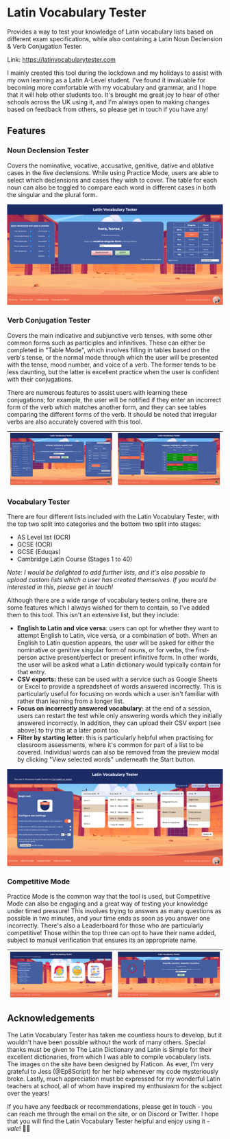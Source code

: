 # Latin Vocabulary Tester

Provides a way to test your knowledge of Latin vocabulary lists based on different exam specifications, while also containing a Latin Noun Declension & Verb Conjugation Tester. 

Link: https://latinvocabularytester.com

I mainly created this tool during the lockdown and my holidays to assist with my own learning as a Latin A-Level student. I've found it invaluable for becoming more comfortable with my vocabulary and grammar, and I hope that it will help other students too. It's brought me great joy to hear of other schools across the UK using it, and I'm always open to making changes based on feedback from others, so please get in touch if you have any! 

## Features

### Noun Declension Tester

Covers the nominative, vocative, accusative, genitive, dative and ablative cases in the five declensions. While using Practice Mode, users are able to select which declensions and cases they wish to cover. The table for each noun can also be toggled to compare each word in different cases in both the singular and the plural form.

<img alt="Noun Declension Tester" src="./assets/screenshots/screenshot-3.png">

### Verb Conjugation Tester

Covers the main indicative and subjunctive verb tenses, with some other common forms such as participles and infinitives. These can either be completed in "Table Mode", which involves filling in tables based on the verb's tense, or the normal mode through which the user will be presented with the tense, mood number, and voice of a verb. The former tends to be less daunting, but the latter is excellent practice when the user is confident with their conjugations.

There are numerous features to assist users with learning these conjugations; for example, the user will be notified if they enter an incorrect form of the verb which matches another form, and they can see tables comparing the different forms of the verb. It should be noted that irregular verbs are also accurately covered with this tool.

| <img alt="Normal mode" src="./assets/screenshots/screenshot-5.png"> | <img alt="Table Mode" src="./assets/screenshots/screenshot-6.png"> |
| -------------------------------------------------------------------- | -------------------------------------------------------------------- |

### Vocabulary Tester

There are four different lists included with the Latin Vocabulary Tester, with the top two split into categories and the bottom two split into stages: 

- AS Level list (OCR)
- GCSE (OCR)
- GCSE (Eduqas)
- Cambridge Latin Course (Stages 1 to 40)

_Note: I would be delighted to add further lists, and it's also possible to upload custom lists which a user has created themselves. If you would be interested in this, please get in touch!_

Although there are a wide range of vocabulary testers online, there are some features which I always wished for them to contain, so I've added them to this tool. This isn't an extensive list, but they include:

- **English to Latin and vice versa**: users can opt for whether they want to attempt English to Latin, vice versa, or a combination of both. When an English to Latin question appears, the user will be asked for either the nominative or genitive singular form of nouns, or for verbs, the first-person active present/perfect or present infinitive form. In other words, the user will be asked what a Latin dictionary would typically contain for that entry. 
- **CSV exports:** these can be used with a service such as Google Sheets or Excel to provide a spreadsheet of words answered incorrectly. This is particularly useful for focusing on words which a user isn't familiar with rather than learning from a longer list.
- **Focus on incorrectly answered vocabulary:** at the end of a session, users can restart the test while only answering words which they initially answered incorrectly. In addition, they can upload their CSV export (see above) to try this at a later point too.
- **Filter by starting letter:** this is particularly helpful when practising for classroom assessments, where it's common for part of a list to be covered. Individual words can also be removed from the preview modal by clicking "View selected words" underneath the Start button. 

<img alt="Loading screen of Vocabulary Tester" src="./assets/screenshots/screenshot-1.png">

### Competitive Mode

Practice Mode is the common way that the tool is used, but Competitive Mode can also be engaging and a great way of testing your knowledge under timed pressure! This involves trying to answers as many questions as possible in two minutes, and your time ends as soon as you answer one incorrectly. There's also a Leaderboard for those who are particularly competitive! Those within the top three can opt to have their name added, subject to manual verification that ensures its an appropriate name. 

| <img alt="Competitive mode - starting screen" src="./assets/screenshots/screenshot-2.png"> | <img alt="Competitive mode - answer screen" src="./assets/screenshots/screenshot-4.png"> |
| -------------------------------------------------------------------- | -------------------------------------------------------------------- |

## Acknowledgements

The Latin Vocabulary Tester has taken me countless hours to develop, but it wouldn't have been possible without the work of many others. Special thanks must be given to The Latin Dictionary and Latin is Simple for their excellent dictionaries, from which I was able to compile vocabulary lists. The images on the site have been designed by Flaticon. As ever, I'm very grateful to Jess (@Ep8Script) for her help whenever my code mysteriously broke. Lastly, much appreciation must be expressed for my wonderful Latin teachers at school, all of whom have inspired my enthusiasm for the subject over the years!

If you have any feedback or recommendations, please get in touch - you can reach me through the email on the site, or on Discord or Twitter. I hope that you will find the Latin Vocabulary Tester helpful and enjoy using it - _vale_! 👋🏽
